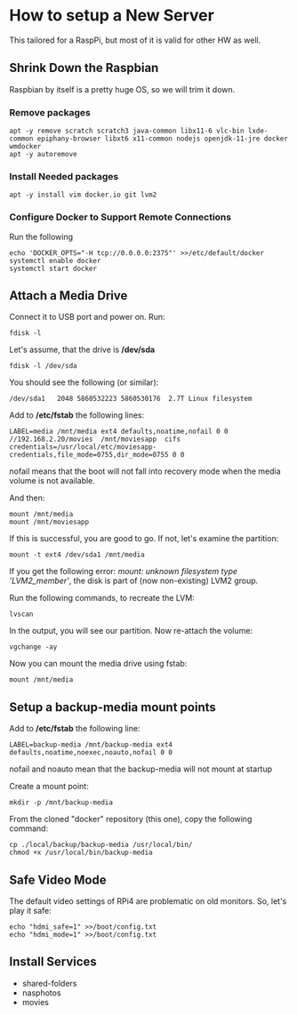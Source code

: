 # How to setup a New Server

This tailored for a RaspPi, but most of it is valid for other HW as well.

## Shrink Down the Raspbian

Raspbian by itself is a pretty huge OS, so we will trim it down.

### Remove packages

```
apt -y remove scratch scratch3 java-common libx11-6 vlc-bin lxde-common epiphany-browser libxt6 x11-common nodejs openjdk-11-jre docker wmdocker
apt -y autoremove
```
### Install Needed packages

```
apt -y install vim docker.io git lvm2
```

### Configure Docker to Support Remote Connections

Run the following
```
echo 'DOCKER_OPTS="-H tcp://0.0.0.0:2375"' >>/etc/default/docker
systemctl enable docker
systemctl start docker
```

## Attach a Media Drive

Connect it to USB port and power on. Run:
```
fdisk -l
```
Let's assume, that the drive is **/dev/sda**
```
fdisk -l /dev/sda
```
You should see the following (or similar):
```
/dev/sda1   2048 5860532223 5860530176  2.7T Linux filesystem
```
Add to **/etc/fstab** the following lines:
```
LABEL=media /mnt/media ext4 defaults,noatime,nofail 0 0
//192.168.2.20/movies  /mnt/moviesapp  cifs  credentials=/usr/local/etc/moviesapp-credentials,file_mode=0755,dir_mode=0755 0 0
```
nofail means that the boot will not fall into recovery mode when the media volume is not available.


And then:
```
mount /mnt/media
mount /mnt/moviesapp
```
If this is successful, you are good to go. If not, let's examine the partition:
```
mount -t ext4 /dev/sda1 /mnt/media
```
If you get the following error: *mount: unknown filesystem type 'LVM2_member'*, the disk is part of (now non-existing) LVM2 group.

Run the following commands, to recreate the LVM:
```
lvscan
```
In the output, you will see our partition. Now re-attach the volume:
```
vgchange -ay
```
Now you can mount the media drive using fstab:
```
mount /mnt/media
```

## Setup a backup-media mount points

Add to **/etc/fstab** the following line:
```
LABEL=backup-media /mnt/backup-media ext4 defaults,noatime,noexec,noauto,nofail 0 0
```
nofail and noauto mean that the backup-media will not mount at startup

Create a mount point:
```
mkdir -p /mnt/backup-media
```

From the cloned "docker" repository (this one), copy the following command:

```
cp ./local/backup/backup-media /usr/local/bin/
chmod +x /usr/local/bin/backup-media
```

## Safe Video Mode

The default video settings of RPi4 are problematic on old monitors. So, let's play it safe:

```
echo "hdmi_safe=1" >>/boot/config.txt
echo "hdmi_mode=1" >>/boot/config.txt
```

## Install Services

* shared-folders
* nasphotos
* movies

